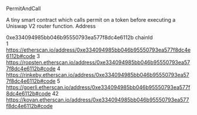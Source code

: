 
PermitAndCall

A tiny smart contract which calls permit on a token before executing a Uniswap V2 router function.
Address

0xe334094985bb046b95550793ea577f8dc4e6112b
chainId 	
1 	https://etherscan.io/address/0xe334094985bb046b95550793ea577f8dc4e6112b#code
3 	https://ropsten.etherscan.io/address/0xe334094985bb046b95550793ea577f8dc4e6112b#code
4 	https://rinkeby.etherscan.io/address/0xe334094985bb046b95550793ea577f8dc4e6112b#code
5 	https://goerli.etherscan.io/address/0xe334094985bb046b95550793ea577f8dc4e6112b#code
42 	https://kovan.etherscan.io/address/0xe334094985bb046b95550793ea577f8dc4e6112b#code
